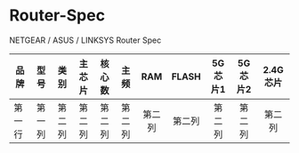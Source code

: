 # Router-Spec
NETGEAR / ASUS / LINKSYS Router Spec


| 品牌      | 型号     | 类别     |主芯片 |核心数 |主频 |RAM |FLASH |5G芯片1 |5G芯片2 |2.4G芯片 |
| ---------- | :-----------:  | :-----------: | :-----------: | :-----------: | :-----------: | :-----------: | :-----------: |:-----------: |:-----------: |:-----------: |
| 第一行     | 第一列     | 第二列     | 第二列     | 第二列     | 第二列     | 第二列     | 第二列     | 第二列     | 第二列     |第二列     |
